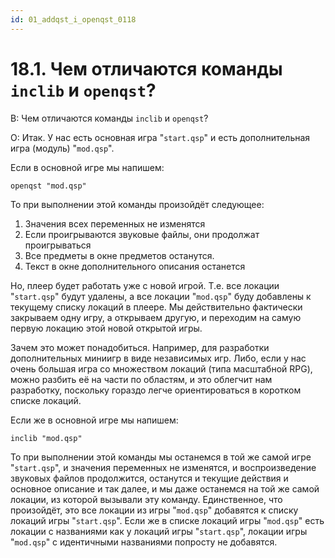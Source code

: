 ```yaml
---
id: 01_addqst_i_openqst_0118
---
```

# 18.1. Чем отличаются команды `inclib` и `openqst`?
<!-- [:faq_18_01] -->
В: Чем отличаются команды `inclib` и `openqst`?

О:
Итак. У нас есть основная игра "`start.qsp`" и есть дополнительная игра (модуль) "`mod.qsp`".

Если в основной игре мы напишем:
```qsp
openqst "mod.qsp"
```
То при выполнении этой команды произойдёт следующее:
1. Значения всех переменных не изменятся
2. Если проигрываются звуковые файлы, они продолжат проигрываться
3. Все предметы в окне предметов останутся.
4. Текст в окне дополнительного описания останется

Но, плеер будет работать уже с новой игрой. Т.е. все локации "`start.qsp`" будут удалены, а все локации "`mod.qsp`" буду добавлены к текущему списку локаций в плеере. Мы действительно фактически закрываем одну игру, а открываем другую, и переходим на самую первую локацию этой новой открытой игры.

Зачем это может понадобиться. Например, для разработки дополнительных миниигр в виде независимых игр. Либо, если у нас очень большая игра со множеством локаций (типа масштабной RPG), можно разбить её на части по областям, и это облегчит нам разработку, поскольку гораздо легче ориентироваться в коротком списке локаций.

Если же в основной игре мы напишем:
```qsp
inclib "mod.qsp"
```
То при выполнении этой команды мы останемся в той же самой игре "`start.qsp`", и значения переменных не изменятся, и воспроизведение звуковых файлов продолжится, останутся и текущие действия и основное описание и так далее, и мы даже останемся на той же самой локации, из которой вызывали эту команду. Единственное, что произойдёт, это все локации из игры "`mod.qsp`" добавятся к списку локаций игры "`start.qsp`". Если же в списке локаций игры "`mod.qsp`" есть локации с названиями как у локаций игры "`start.qsp`", локации игры "`mod.qsp`" с идентичными названиями попросту не добавятся.
